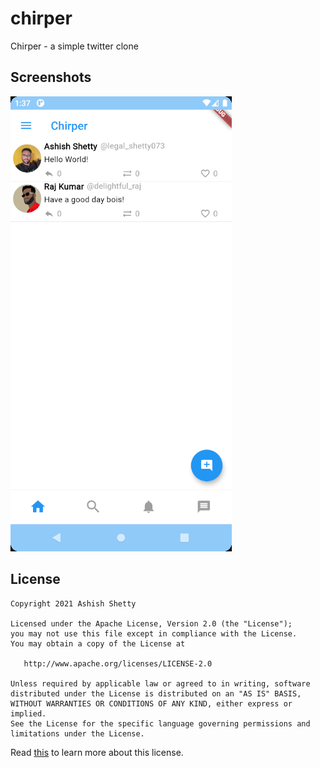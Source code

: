 # chirper

Chirper -  a simple twitter clone

## Screenshots

![Screen 0](screens/0.png)

## License

```
Copyright 2021 Ashish Shetty

Licensed under the Apache License, Version 2.0 (the "License");
you may not use this file except in compliance with the License.
You may obtain a copy of the License at

   http://www.apache.org/licenses/LICENSE-2.0

Unless required by applicable law or agreed to in writing, software
distributed under the License is distributed on an "AS IS" BASIS,
WITHOUT WARRANTIES OR CONDITIONS OF ANY KIND, either express or implied.
See the License for the specific language governing permissions and
limitations under the License.
```

Read [this](https://www.apache.org/licenses/LICENSE-2.0) to learn more about this license.
